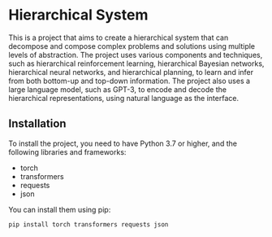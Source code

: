 # Hierarchical System

This is a project that aims to create a hierarchical system that can decompose and compose complex problems and solutions using multiple levels of abstraction. The project uses various components and techniques, such as hierarchical reinforcement learning, hierarchical Bayesian networks, hierarchical neural networks, and hierarchical planning, to learn and infer from both bottom-up and top-down information. The project also uses a large language model, such as GPT-3, to encode and decode the hierarchical representations, using natural language as the interface.

## Installation

To install the project, you need to have Python 3.7 or higher, and the following libraries and frameworks:

- torch
- transformers
- requests
- json

You can install them using pip:

```bash
pip install torch transformers requests json
